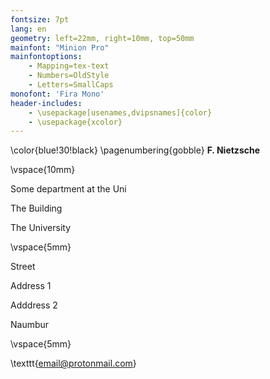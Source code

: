 ```yaml
---
fontsize: 7pt
lang: en
geometry: left=22mm, right=10mm, top=50mm
mainfont: "Minion Pro"
mainfontoptions:
    - Mapping=tex-text
    - Numbers=OldStyle
    - Letters=SmallCaps
monofont: 'Fira Mono'
header-includes:
	- \usepackage[usenames,dvipsnames]{color}
	- \usepackage{xcolor}
---
```


\color{blue!30!black}
\pagenumbering{gobble}
**F. Nietzsche**

\vspace{10mm} 

Some department at the Uni

The Building

The University
 
\vspace{5mm} 

Street

Address 1

Adddress 2

Naumbur
 
\vspace{5mm} 

\texttt{email@protonmail.com}

